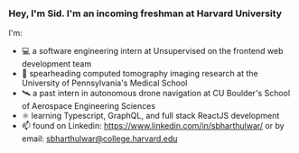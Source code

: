 ### Hey, I'm Sid. I'm an incoming freshman at Harvard University

<!--
**siddharthbharthulwar/siddharthbharthulwar** is a ✨ _special_ ✨ repository because its `README.md` (this file) appears on your GitHub profile.

Here are some ideas to get you started:

- 🔭 I’m currently working on ...
- 🌱 I’m currently learning ...
- 👯 I’m looking to collaborate on ...
- 🤔 I’m looking for help with ...
- 💬 Ask me about ...
- 📫 How to reach me: ...
- 😄 Pronouns: ...
- ⚡ Fun fact: ...
-->

I'm:
- 💻 a software engineering intern at Unsupervised on the frontend web development team
- 🧪 spearheading computed tomography imaging research at the University of Pennsylvania's Medical School
- 🛰️ a past intern in autonomous drone navigation at CU Boulder's School of Aerospace Engineering Sciences
- ⚛ learning Typescript, GraphQL, and full stack ReactJS development
- 📫 found on Linkedin: https://www.linkedin.com/in/sbharthulwar/ or by email: sbharthulwar@college.harvard.edu
